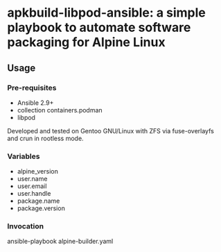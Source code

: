 # apkbuild-libpod-ansible: a simple playbook to automate software packaging for Alpine Linux

## Usage

### Pre-requisites
<ul>
<li>Ansible 2.9+</li>
<li>collection containers.podman</li>
<li>libpod</li>
</ul>

Developed and tested on Gentoo GNU/Linux with ZFS via fuse-overlayfs and crun in rootless mode.

### Variables
<ul>
<li>alpine_version</li>
<li>user.name</li>
<li>user.email</li>
<li>user.handle</li>
<li>package.name</li>
<li>package.version</li>
</ul>

### Invocation
ansible-playbook alpine-builder.yaml
